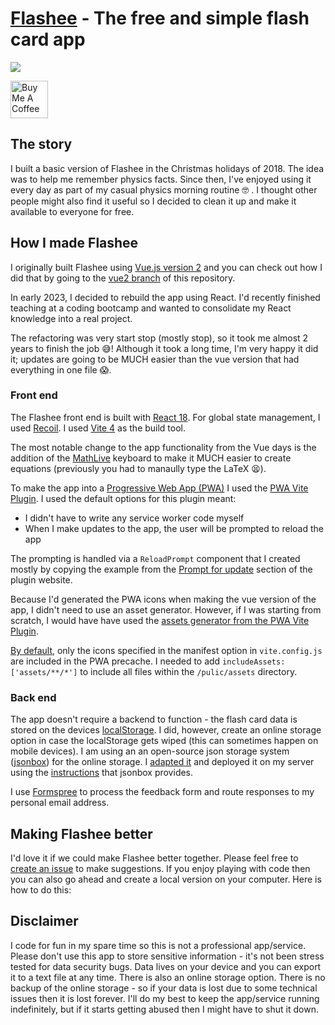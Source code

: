 # [Flashee](https://flashee.lilley.io/) - The free and simple flash card app

<a href="https://flashee.lilley.io/" target="_blank"><img src="ttps://flashee.lilley.io/assets/logo-98b8a6c9.svg"></a>

<a href="https://www.buymeacoffee.com/mklilley" target="_blank"><img src="https://cdn.buymeacoffee.com/buttons/v2/default-yellow.png" alt="Buy Me A Coffee" height = "60" ></a>

## The story

I built a basic version of Flashee in the Christmas holidays of 2018. The idea was to help me remember physics facts. Since then, I've enjoyed using it every day as part of my casual physics morning routine 🤓 . I thought other people might also find it useful so I decided to clean it up and make it available to everyone for free.

## How I made Flashee

I originally built Flashee using [Vue.js version 2](https://v2.vuejs.org/) and you can check out how I did that by going to the [vue2 branch](https://github.com/mklilley/flashee/tree/vue2) of this repository.

In early 2023, I decided to rebuild the app using React. I'd recently finished teaching at a coding bootcamp and wanted to consolidate my React knowledge into a real project.

The refactoring was very start stop (mostly stop), so it took me almost 2 years to finish the job 😅! Although it took a long time, I'm very happy it did it; updates are going to be MUCH easier than the vue version that had everything in one file 😱.

### Front end

The Flashee front end is built with [React 18](https://react.dev/blog/2022/03/29/react-v18). For global state management, I used [Recoil](https://recoiljs.org/). I used [Vite 4](https://vite.dev/blog/announcing-vite4) as the build tool.

The most notable change to the app functionality from the Vue days is the addition of the [MathLive](https://cortexjs.io/mathlive/) keyboard to make it MUCH easier to create equations (previously you had to manaully type the LaTeX 😫).

To make the app into a [Progressive Web App (PWA)](https://web.dev/progressive-web-apps/) I used the [PWA Vite Plugin](https://vite-pwa-org.netlify.app/). I used the default options for this plugin meant:
- I didn't have to write any service worker code myself
- When I make updates to the app, the user will be prompted to reload the app

The prompting is handled via a `ReloadPrompt` component that I created mostly by copying the example from the [Prompt for update](https://vite-pwa-org.netlify.app/frameworks/react.html#prompt-for-update) section of the plugin website.

Because I'd generated the PWA icons when making the vue version of the app, I didn't need to use an asset generator. However, if I was starting from scratch, I would have have used the [assets generator from the PWA Vite Plugin](https://vite-pwa-org.netlify.app/assets-generator/).

[By default](https://vite-pwa-org.netlify.app/guide/static-assets.html#static-assets-handling), only the icons specified in the manifest option in `vite.config.js` are included in the PWA precache. I needed to add `includeAssets:['assets/**/*']` to include all files within the `/pulic/assets` directory.


### Back end

The app doesn't require a backend to function - the flash card data is stored on the devices [localStorage](https://blog.logrocket.com/the-complete-guide-to-using-localstorage-in-javascript-apps-ba44edb53a36/). I did, however, create an online storage option in case the localStorage gets wiped (this can sometimes happen on mobile devices). I am using an an open-source json storage system ([jsonbox](https://jsonbox.io/)) for the online storage. I [adapted it](https://github.com/mklilley/jsonbox/) and deployed it on my server using the [instructions](https://github.com/mklilley/jsonbox#how-to-run-locally) that jsonbox provides.

I use [Formspree](https://formspree.io/) to process the feedback form and route responses to my personal email address.

## Making Flashee better

I'd love it if we could make Flashee better together. Please feel free to [create an issue](https://github.com/mklilley/flashee/issues) to make suggestions. If you enjoy playing with code then you can also go ahead and create a local version on your computer. Here is how to do this:

## Disclaimer

I code for fun in my spare time so this is not a professional app/service. Please don't use this app to store sensitive information - it's not been stress tested for data security bugs. Data lives on your device and you can export it to a text file at any time. There is also an online storage option. There is no backup of the online storage - so if your data is lost due to some technical issues then it is lost forever. I'll do my best to keep the app/service running indefinitely, but if it starts getting abused then I might have to shut it down.